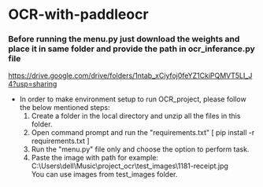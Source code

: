 # OCR-with-paddleocr

### Before running the menu.py just download the weights and place it in same folder and provide the path in ocr_inferance.py file 

https://drive.google.com/drive/folders/1ntab_xCiyfoj0feYZ1CkiPQMVT5LI_J4?usp=sharing

* In order to make environment setup to run OCR_project, please follow the below mentioned steps:
	1. Create a folder in the local directory and unzip all the files in this folder.
	2. Open command prompt and run the "requirements.txt" [ pip install -r requirements.txt ]
	3. Run the "menu.py" file only and choose the option to perform task.
    4. Paste the image with path for example: C:\Users\dell\Music\project_ocr\test_images\1181-receipt.jpg <br>
    You can use images from test_images folder.
